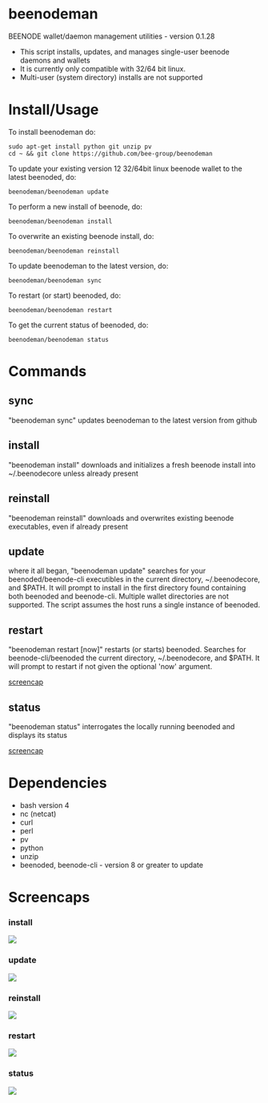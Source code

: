 # beenodeman

BEENODE wallet/daemon management utilities - version 0.1.28

* This script installs, updates, and manages single-user beenode daemons and wallets
* It is currently only compatible with 32/64 bit linux.
* Multi-user (system directory) installs are not supported

# Install/Usage

To install beenodeman do:

    sudo apt-get install python git unzip pv
    cd ~ && git clone https://github.com/bee-group/beenodeman

To update your existing version 12 32/64bit linux beenode wallet to the latest
beenoded, do:

    beenodeman/beenodeman update

To perform a new install of beenode, do:

    beenodeman/beenodeman install

To overwrite an existing beenode install, do:

    beenodeman/beenodeman reinstall

To update beenodeman to the latest version, do:

    beenodeman/beenodeman sync

To restart (or start) beenoded, do:

    beenodeman/beenodeman restart

To get the current status of beenoded, do:

    beenodeman/beenodeman status


# Commands

## sync

"beenodeman sync" updates beenodeman to the latest version from github

## install

"beenodeman install" downloads and initializes a fresh beenode install into ~/.beenodecore
unless already present

## reinstall

"beenodeman reinstall" downloads and overwrites existing beenode executables, even if
already present

## update

where it all began, "beenodeman update" searches for your beenoded/beenode-cli
executibles in the current directory, ~/.beenodecore, and $PATH.  It will prompt
to install in the first directory found containing both beenoded and beenode-cli.
Multiple wallet directories are not supported. The script assumes the host runs
a single instance of beenoded.

## restart

"beenodeman restart [now]" restarts (or starts) beenoded. Searches for beenode-cli/beenoded
the current directory, ~/.beenodecore, and $PATH. It will prompt to restart if not
given the optional 'now' argument.

<a href="#restart-1">screencap</a>

## status

"beenodeman status" interrogates the locally running beenoded and displays its status

<a href="#status-1">screencap</a>

# Dependencies

* bash version 4
* nc (netcat)
* curl
* perl
* pv
* python
* unzip
* beenoded, beenode-cli - version 8 or greater to update

# Screencaps

### install

<img src="https://raw.githubusercontent.com/bee-group/beenodeman/update/screencaps/beenodeman_0.1-install.png">

### update

<img src="https://raw.githubusercontent.com/bee-group/beenodeman/update/screencaps/beenodeman_0.1-update.png">

### reinstall

<img src="https://raw.githubusercontent.com/bee-group/beenodeman/update/screencaps/beenodeman_0.1-reinstall.png">

### restart

<img src="https://raw.githubusercontent.com/bee-group/beenodeman/update/screencaps/beenodeman_0.1-restart.png">

### status

<img src="https://raw.githubusercontent.com/bee-group/beenodeman/update/screencaps/beenodeman_0.1-status.png">
